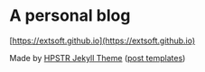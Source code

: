 # A personal blog

[https://extsoft.github.io](https://extsoft.github.io)

Made by [HPSTR Jekyll Theme](https://mmistakes.github.io/hpstr-jekyll-theme/theme-setup/)
([post templates](https://github.com/mmistakes/hpstr-jekyll-theme/tree/master/_posts))

